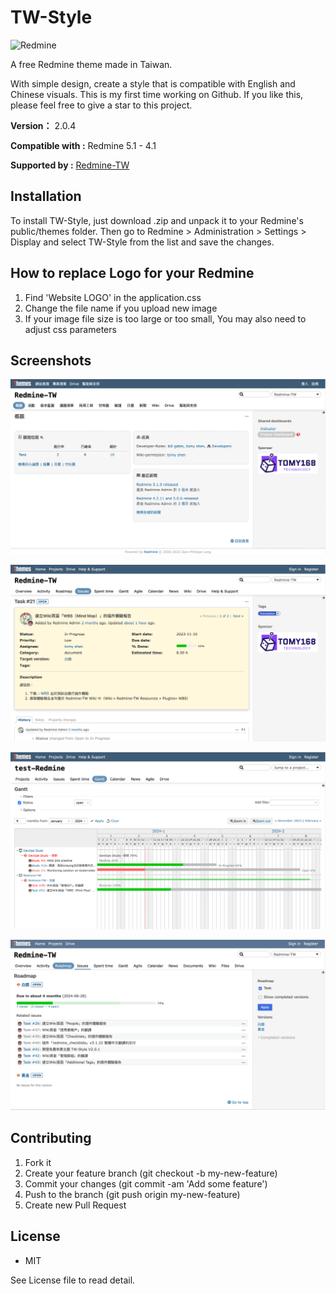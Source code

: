 # TW-Style

![Redmine](https://img.shields.io/badge/Redmine-5.1-brightgreen)

A free Redmine theme made in Taiwan.

With simple design, create a style that is compatible with English and Chinese visuals. This is my first time working on Github. If you like this, please feel free to give a star to this project.

**Version：** 2.0.4

**Compatible with :** Redmine 5.1 - 4.1

**Supported by :** [Redmine-TW](https://redmine-tw.net)

## Installation

To install TW-Style, just download .zip and unpack it to your Redmine's public/themes folder.
Then go to Redmine > Administration > Settings > Display and select TW-Style from the list and save the changes.

## How to replace Logo for your Redmine

1. Find 'Website LOGO' in the application.css
2. Change the file name if you upload new image
3. If your image file size is too large or too small, You may also need to adjust css parameters

## Screenshots

![screenshot01](screenshots/TW-Style-redmine-overview.png)

![screenshot02](screenshots/TW-Style-redmine-issue.png)

![screenshot03](screenshots/TW-Style-redmine-gantt.png)

![screenshot04](screenshots/TW-Style-redmine-roadmap.png)

## Contributing

1. Fork it
2. Create your feature branch (git checkout -b my-new-feature)
3. Commit your changes (git commit -am 'Add some feature')
4. Push to the branch (git push origin my-new-feature)
5. Create new Pull Request

## License

+ MIT

See License file to read detail.
